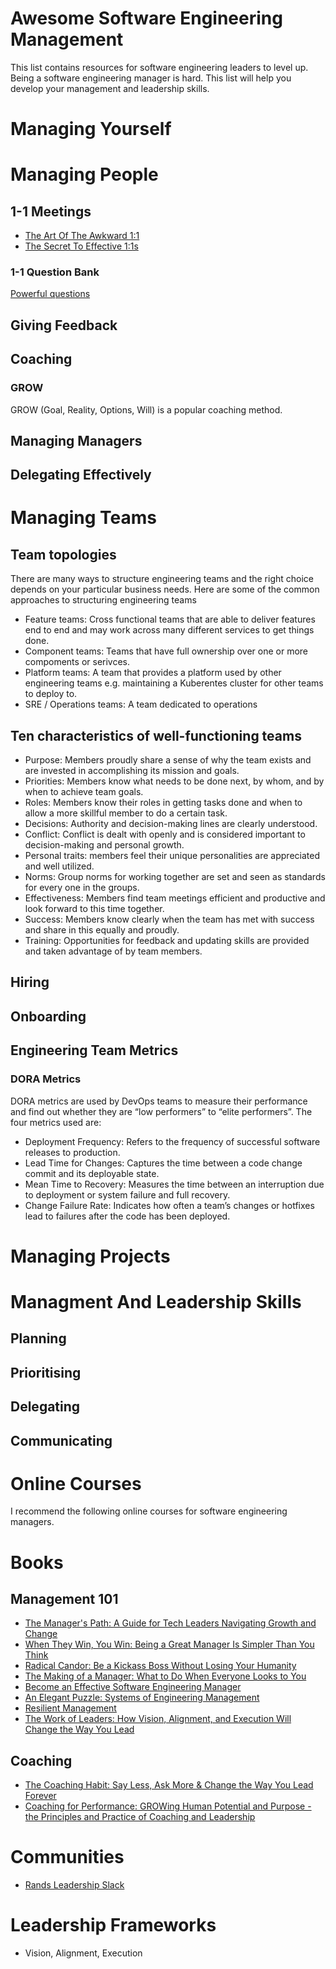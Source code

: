 # Awesome Software Engineering Management

This list contains resources for software engineering leaders to level up. Being a software engineering manager is hard. This list will help you develop your management and leadership skills. 

# Managing Yourself

# Managing People

## 1-1 Meetings
- [The Art Of The Awkward 1:1](https://medium.com/@mrabkin/the-art-of-the-awkward-1-1-f4e1dcbd1c5c)
- [The Secret To Effective 1:1s](http://www.effectiveengineer.com/blog/secret-to-effective-one-on-ones)

### 1-1 Question Bank
[Powerful questions](1-1-Questions.md)

## Giving Feedback
## Coaching
### GROW 
GROW (Goal, Reality, Options, Will) is a popular coaching method. 

## Managing Managers
## Delegating Effectively

# Managing Teams

## Team topologies 
There are many ways to structure engineering teams and the right choice depends on your particular business needs. Here are some of the common approaches to structuring engineering teams

- Feature teams: Cross functional teams that are able to deliver features end to end and may work across many different services to get things done.
- Component teams: Teams that have full ownership over one or more compoments or serivces.
- Platform teams: A team that provides a platform used by other engineering teams e.g. maintaining a Kuberentes cluster for other teams to deploy to.
- SRE / Operations teams: A team dedicated to operations 

## Ten characteristics of well-functioning teams
- Purpose: Members proudly share a sense of why the team exists and are invested in accomplishing its mission and goals.
- Priorities: Members know what needs to be done next, by whom, and by when to achieve team goals.
- Roles: Members know their roles in getting tasks done and when to allow a more skillful member to do a certain task.
- Decisions: Authority and decision-making lines are clearly understood.
- Conflict: Conflict is dealt with openly and is considered important to decision-making and personal growth.
- Personal traits: members feel their unique personalities are appreciated and well utilized.
- Norms: Group norms for working together are set and seen as standards for every one in the groups.
- Effectiveness: Members find team meetings efficient and productive and look forward to this time together.
- Success: Members know clearly when the team has met with success and share in this equally and proudly.
- Training: Opportunities for feedback and updating skills are provided and taken advantage of by team members.

## Hiring
## Onboarding
## Engineering Team Metrics

### DORA Metrics
DORA metrics are used by DevOps teams to measure their performance and find out whether they are “low performers” to “elite performers”. The four metrics used are:
- Deployment Frequency: Refers to the frequency of successful software releases to production.
- Lead Time for Changes: Captures the time between a code change commit and its deployable state.
- Mean Time to Recovery: Measures the time between an interruption due to deployment or system failure and full recovery.
- Change Failure Rate: Indicates how often a team’s changes or hotfixes lead to failures after the code has been deployed.

# Managing Projects

# Managment And Leadership Skills

## Planning
## Prioritising 
## Delegating
## Communicating

# Online Courses 
I recommend the following online courses for software engineering managers. 

# Books

## Management 101
- [The Manager's Path: A Guide for Tech Leaders Navigating Growth and Change](https://www.goodreads.com/book/show/33369254-the-manager-s-path])
- [When They Win, You Win: Being a Great Manager Is Simpler Than You Think](https://www.goodreads.com/book/show/58724926-when-they-win-you-win)
- [Radical Candor: Be a Kickass Boss Without Losing Your Humanity](https://www.goodreads.com/book/show/29939161-radical-candor)
- [The Making of a Manager: What to Do When Everyone Looks to You](https://www.goodreads.com/book/show/38821039-the-making-of-a-manager)
- [Become an Effective Software Engineering Manager](https://www.goodreads.com/book/show/50363684-become-an-effective-software-engineering-manager)
- [An Elegant Puzzle: Systems of Engineering Management](https://www.goodreads.com/book/show/45303387-an-elegant-puzzle)
- [Resilient Management](https://www.goodreads.com/book/show/45767533-resilient-management)
- [The Work of Leaders: How Vision, Alignment, and Execution Will Change the Way You Lead](https://www.goodreads.com/en/book/show/17351785-the-work-of-leaders)

## Coaching
- [The Coaching Habit: Say Less, Ask More & Change the Way You Lead Forever](https://www.goodreads.com/book/show/29342515-the-coaching-habit)
- [Coaching for Performance: GROWing Human Potential and Purpose - the Principles and Practice of Coaching and Leadership](https://www.goodreads.com/book/show/949515.Coaching_for_Performance)

# Communities 

- [Rands Leadership Slack](https://randsinrepose.com/welcome-to-rands-leadership-slack/)

# Leadership Frameworks 
- Vision, Alignment, Execution 
